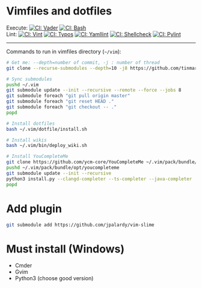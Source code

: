 # Vimfiles and dotfiles

Execute: [![CI: Vader](https://github.com/tinmarino/vimfiles/workflows/Vader/badge.svg)](https://github.com/tinmarino/vimfiles/actions/workflows/vader.yml)
[![CI: Bash](https://github.com/tinmarino/vimfiles/workflows/Bash/badge.svg)](https://github.com/tinmarino/vimfiles/actions/workflows/bash.yml)
<br/>
Lint: [![CI: Vint](https://github.com/tinmarino/vimfiles/workflows/Vint/badge.svg)](https://github.com/tinmarino/vimfiles/actions/workflows/vint.yml)
[![CI: Typos](https://github.com/tinmarino/vimfiles/workflows/Typos/badge.svg)](https://github.com/tinmarino/vimfiles/actions/workflows/typos.yml)
[![CI: Yamllint](https://github.com/tinmarino/vimfiles/workflows/Yamllint/badge.svg)](https://github.com/tinmarino/vimfiles/actions/workflows/yamllint.yml)
[![CI: Shellcheck](https://github.com/tinmarino/vimfiles/workflows/Shellcheck/badge.svg)](https://github.com/tinmarino/vimfiles/actions/workflows/shellcheck.yml)
[![CI: Pylint](https://github.com/tinmarino/vimfiles/workflows/Pylint/badge.svg)](https://github.com/tinmarino/vimfiles/actions/workflows/pylint.yml)

---

Commands to run in vimfiles directory (`~/vim`):

```sh
# Get me: --depth=number of commit, -j : number of thread
git clone --recurse-submodules --depth=10 -j8 https://github.com/tinmarino/vimfiles ~/.vim

# Sync submodules
pushd ~/.vim
git submodule update --init --recursive --remote --force --jobs 8
git submodule foreach "git pull origin master"
git submodule foreach "git reset HEAD ."
git submodule foreach "git checkout -- ."
popd

# Install dotfiles
bash ~/.vim/dotfile/install.sh

# Install wikis
bash ~/.vim/bin/deploy_wiki.sh

# Install YouCompleteMe
git clone https://github.com/ycm-core/YouCompleteMe ~/.vim/pack/bundle/opt/youcompleteme
pushd ~/.vim/pack/bundle/opt/youcompleteme
git submodule update --init --recursive
python3 install.py --clangd-completer --ts-completer --java-completer
popd
```

# Add plugin

```bash
git submodule add https://github.com/jpalardy/vim-slime
```


# Must install (Windows)

* Cmder
* Gvim
* Python3 (choose good version)
